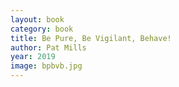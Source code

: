 ```yaml
---
layout: book
category: book
title: Be Pure, Be Vigilant, Behave!
author: Pat Mills
year: 2019
image: bpbvb.jpg
---
```

